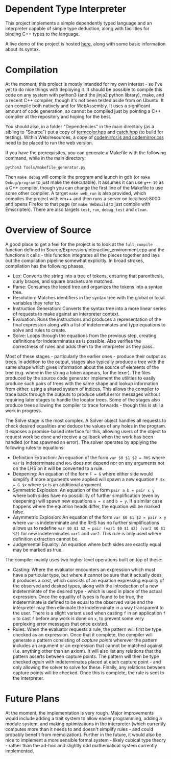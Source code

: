 # Dependent Type Interpreter

This project implements a simple dependently typed language and an interpreter capable of simple type deduction, along with facilities for binding C++ types to the language.

A live demo of the project is hosted [here](https://themilobrandt.com/typetheory/), along with some basic information about its syntax.

# Compilation

At the moment, this project is mostly intended for my own interest - so I've yet to do nice things with deploying it. It should be possible to compile this code on any system with python3 (and the jinja2 python library), make, and a recent C++ compiler, though it's not been tested aside from on Ubuntu. It can compile both natively and for WebAssembly. It uses a significant amount of code generation, so cannot be compiled just by pointing a C++ compiler at the repository and hoping for the best.

You should also, in a folder "Dependencies" in the main directory (as a sibling to "Source") put a copy of [termcolor.hpp](https://github.com/ikalnytskyi/termcolor) and [catch.hpp](https://github.com/catchorg/Catch2) (to build for testing). Within Web/resources, a copy of [codemirror.js and codemirror.css](https://github.com/codemirror/CodeMirror) need to be placed to run the web version.

If you have the prerequisites, you can generate a Makefile with the following command, while in the main directory:

```
python3 Tools/makefile_generator.py
```


Then `make debug` will compile the program and launch in gdb (or `make Debug/program` to just make the executable). It assumes it can use `g++-10` as a C++ compiler, though you can change the first line of the Makefile to use some other compiler. A target `make web_run` is also provided, which compiles the project with em++ and then runs a server on localhost:8000 and opens Firefox to that page (or `make WebBuild` to just compile with Emscripten). There are also targets `test`, `run`, `debug_test` and `clean`.

# Overview of Source

A good place to get a feel for the project is to look at the `full_compile` function defined in Source/Expression/interactive_environment.cpp and the functions it calls - this function integrates all the pieces together and lays out the compilation pipeline somewhat explicitly. In broad strokes, compilation has the following phases:

* Lex: Converts the string into a tree of tokens, ensuring that parenthesis, curly braces, and square brackets are matched.
* Parse: Consumes the lexed tree and organizes the tokens into a syntax tree.
* Resolution: Matches identifiers in the syntax tree with the global or local variables they refer to.
* Instruction Generation: Converts the syntax tree into a more linear series of requests to make against an interpreter context.
* Evaluation: Runs the instructions and produces a representation of the final expression along with a list of indeterminates and type equations to solve and rules to create.
* Solve: Loops through the equations from the previous step, creating definitions for indeterminates as is possible. Also verifies the correctness of rules and adds them to the interpreter as they pass.

Most of these stages - particularly the earlier ones - produce their output as trees. In addition to the output, stages also typically produce a tree with the same shape which gives information about the source of elements of the tree (e.g. where in the string a token appears, for the lexer). The files produced by the source code generator implement the utilities to easily produce such pairs of trees with the same shape and lookup information from either, using a shared system of indices. This allows the compiler to trace back through the outputs to produce useful error messages without requiring later stages to handle the locator trees. Some of the stages also produce trees allowing the compiler to trace forwards - though this is still a work in progress.

The Solve stage is the most complex. A Solver object handles all requests to check desired equalities and deduce the values of any holes in the program. It exposes a promise-based interface for this, allowing users of the object to request work be done and receive a callback when the work has been handled (or has spawned an error). The solver operates by applying the following rules to equations:

* Definition Extraction: An equation of the form `var $0 $1 $2 = RHS` where `var` is indeterminate and `RHS` does not depend nor on any arguments not on the LHS on it will be converted to a rule.
* Deepening: An equation of the form `F = G` where either side would simplify if more arguments were applied will spawn a new equation `F $x = G $x` where `$x` is an additional argument.
* Symmetric Explosion: An equation of the form `pair a b = pair x y` where both sides have no possibility of further simplification (even by deepening) will spawn new equations `a = x` and `b = y`. If a similar case happens where the equation heads differ, the equation will be marked false.
* Asymmetric Explosion: An equation of the form `var $0 $1 $2 = pair x y` where `var` is indeterminate and the RHS has no further simplifications allows us to redefine `var $0 $1 $2 = pair (var1 $0 $1 $2) (var2 $0 $1 $2)` for new indeterminates `var1` and `var2`. This rule is only used where definition extraction cannot be.
* Judgemental Equality: An equation where both sides are exactly equal may be marked as true.

The compiler mainly uses two higher level operations built on top of these:

* Casting: Where the evaluator encounters an expression which must have a particular type, but where it cannot be sure that it actually does, it produces a *cast*, which consists of an equation expressing equality of the observed and desired types, along with the introduction of a new indeterminate of the desired type - which is used in place of the actual expression. Once the equality of types is found to be true, the indeterminate is defined to be equal to the observed value and the interpreter may then eliminate the indeterminate in a way transparent to the user. There is a slight variant used when casting `f` in an application `f x` to cast `f` before any work is done on `x`, to prevent some very perplexing error messages that once existed.
* Rules: When the evaluator requests a rule, the pattern will first be type checked as an expression. Once that it complete, the compiler will generate a pattern consisting of *capture points* wherever the pattern includes an argument or an expression that cannot be matched against (i.e. anything other than an axiom). It will also list any relations that the pattern asserts between capture points. The pattern will then be type checked *again* with indeterminates placed at each capture point - and only allowing the solver to solve for these. Finally, any relations between capture points will be checked. Once this is complete, the rule is sent to the interpreter.

# Future Plans

At the moment, the implementation is very rough. Major improvements would include adding a trait system to allow easier programming, adding a module system, and making optimizations in the interpreter (which currently computes more than it needs to and doesn't simplify rules - and could probably benefit from memoization). Further in the future, it would also be nice to implement a more sensible formal system - likely cubical type theory - rather than the ad-hoc and slightly odd mathematical system currently implemented.
